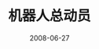---
layout: page
title: 机器人总动员
description: >
  又一部被“总动员”式命名残害的佳作，听起来像是什么中二的大动作战争片，实则是搞笑且温情的科幻动画片。
category: 电影
img: assets/img/movie/before2020/机器人总动员.webp
star: 5
date: 2008-06-27
---